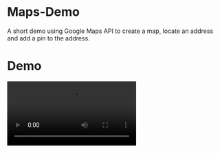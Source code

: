 # Maps-Demo
A short demo using Google Maps API to create a map, locate an address and add a pin to the address.

# Demo
![](Maps-Demo-GIF.mp4)
